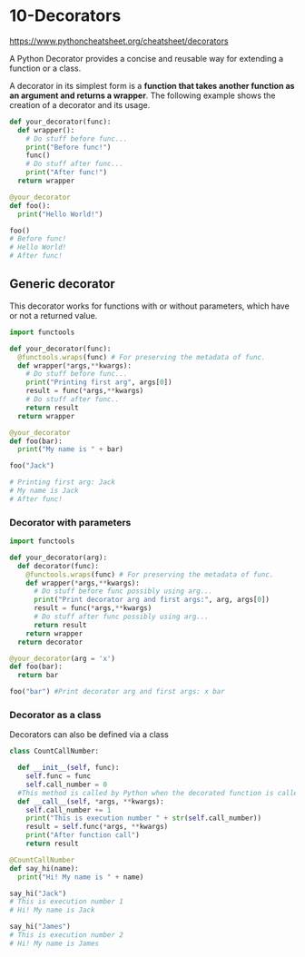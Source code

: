 # 10-Decorators

https://www.pythoncheatsheet.org/cheatsheet/decorators

A Python Decorator provides a concise and reusable way for extending a function or a class.

A decorator in its simplest form is a **function that takes another function as an argument and returns a wrapper**. 
The following example shows the creation of a decorator and its usage.

```python
def your_decorator(func):
  def wrapper():
    # Do stuff before func...
    print("Before func!")
    func()
    # Do stuff after func...
    print("After func!")
  return wrapper

@your_decorator
def foo():
  print("Hello World!")

foo()
# Before func!
# Hello World!
# After func!
```

## Generic decorator

This decorator works for functions with or without parameters, which have or not a returned value.

```python
import functools

def your_decorator(func):
  @functools.wraps(func) # For preserving the metadata of func.
  def wrapper(*args,**kwargs):
    # Do stuff before func...
    print("Printing first arg", args[0])
    result = func(*args,**kwargs)
    # Do stuff after func..
    return result
  return wrapper

@your_decorator
def foo(bar):
  print("My name is " + bar)

foo("Jack")

# Printing first arg: Jack
# My name is Jack
# After func!
```

### Decorator with parameters

```python
import functools

def your_decorator(arg):
  def decorator(func):
    @functools.wraps(func) # For preserving the metadata of func.
    def wrapper(*args,**kwargs):
      # Do stuff before func possibly using arg...
      print("Print decorator arg and first args:", arg, args[0])
      result = func(*args,**kwargs)
      # Do stuff after func possibly using arg...
      return result
    return wrapper
  return decorator

@your_decorator(arg = 'x')
def foo(bar):
  return bar

foo("bar") #Print decorator arg and first args: x bar
```

### Decorator as a class

Decorators can also be defined via a class

```python
class CountCallNumber:

  def __init__(self, func):
    self.func = func
    self.call_number = 0
  #This method is called by Python when the decorated function is called
  def __call__(self, *args, **kwargs):
    self.call_number += 1
    print("This is execution number " + str(self.call_number))
    result = self.func(*args, **kwargs)
    print("After function call")
    return result 

@CountCallNumber
def say_hi(name):
  print("Hi! My name is " + name)

say_hi("Jack")
# This is execution number 1
# Hi! My name is Jack

say_hi("James")
# This is execution number 2
# Hi! My name is James
```


